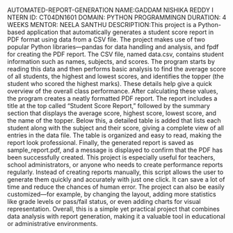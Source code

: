 AUTOMATED-REPORT-GENERATION
NAME:GADDAM NISHIKA REDDY I
NTERN ID: CT04DN1601
DOMAIN: PYTHON PROGRAMMINGN
DURATION: 4 WEEKS
MENTOR: NEELA SANTHU
DESCRIPTION:This project is a Python-based application that automatically generates a student score report in PDF format using data from a CSV file. The project makes use of two popular Python libraries—pandas for data handling and analysis, and fpdf for creating the PDF report. The CSV file, named data.csv, contains student information such as names, subjects, and scores. The program starts by reading this data and then performs basic analysis to find the average score of all students, the highest and lowest scores, and identifies the topper (the student who scored the highest marks). These details help give a quick overview of the overall class performance. After calculating these values, the program creates a neatly formatted PDF report. The report includes a title at the top called “Student Score Report,” followed by the summary section that displays the average score, highest score, lowest score, and the name of the topper. Below this, a detailed table is added that lists each student along with the subject and their score, giving a complete view of all entries in the data file. The table is organized and easy to read, making the report look professional. Finally, the generated report is saved as sample_report.pdf, and a message is displayed to confirm that the PDF has been successfully created. This project is especially useful for teachers, school administrators, or anyone who needs to create performance reports regularly. Instead of creating reports manually, this script allows the user to generate them quickly and accurately with just one click. It can save a lot of time and reduce the chances of human error. The project can also be easily customized—for example, by changing the layout, adding more statistics like grade levels or pass/fail status, or even adding charts for visual representation. Overall, this is a simple yet practical project that combines data analysis with report generation, making it a valuable tool in educational or administrative environments.

